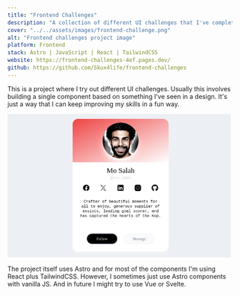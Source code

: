 ```yaml
---
title: "Frontend Challenges"
description: "A collection of different UI challenges that I've completed."
cover: "../../assets/images/frontend-challenge.png"
alt: "Frontend challenges project image"
platform: Frontend
stack: Astro | JavaScript | React | TailwindCSS
website: https://frontend-challenges-4ef.pages.dev/
github: https://github.com/Skux4life/frontend-challenges
---
```


This is a project where I try out different UI challenges. Usually this involves building a single component based on something I've seen in a design. It's just a way that I can keep improving my skills in a fun way.

<img src="/src/assets/images/frontend-challenge-1.png" alt="image 1" 
      class="pro-img"
      width="500px"
      height="auto"
/>

The project itself uses Astro and for most of the components I'm using React plus TailwindCSS. However, I sometimes just use Astro components with vanilla JS. And in future I might try to use Vue or Svelte.
